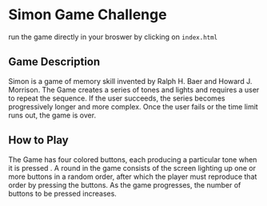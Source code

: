 # Simon Game Challenge

run the game directly in your broswer by clicking on `index.html`

## Game Description 

Simon is a game of memory skill invented by Ralph H. Baer and Howard J. Morrison. The Game creates a series of tones and lights and requires a user to repeat the sequence. If the user succeeds, the series becomes progressively longer and more complex. Once the user fails or the time limit runs out, the game is over.

## How to Play

The Game has four colored buttons, each producing a particular tone when it is pressed . A round in the game consists of the screen lighting up one or more buttons in a random order, after which the player must reproduce that order by pressing the buttons. As the game progresses, the number of buttons to be pressed increases.
